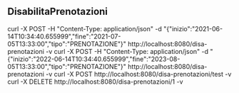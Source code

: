 ## DisabilitaPrenotazioni



curl -X POST -H "Content-Type: application/json" -d "{\"inizio\":\"2021-06-14T10:34:40.655999\",\"fine\":\"2021-07-05T13:33:00\",\"tipo\":\"PRENOTAZIONE\"}"  http://localhost:8080/disa-prenotazioni -v
curl -X POST -H "Content-Type: application/json" -d "{\"inizio\":\"2022-06-14T10:34:40.655999\",\"fine\":\"2023-08-05T13:33:00\",\"tipo\":\"PRENOTAZIONE\"}"  http://localhost:8080/disa-prenotazioni -v
curl -X POST http://localhost:8080/disa-prenotazioni/test -v
curl -X DELETE http://localhost:8080/disa-prenotazioni/1 -v
